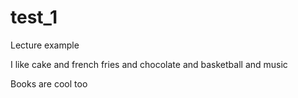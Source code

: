 # test_1
Lecture example

I like cake and french fries and chocolate and basketball and music

Books are cool too
